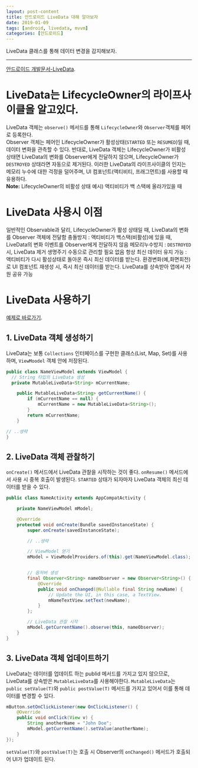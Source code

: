 ```yaml
---
layout: post-content
title: 안드로이드 LiveData 대해 알아보자
date: 2019-01-09
tags: [android, livedata, mvvm]
categories: [안드로이드]
---
```


LiveData 클래스를 통해 데이터 변경을 감지해보자.

---

[안드로이드 개발문서-LiveData](https://developer.android.com/topic/libraries/architecture/livedata#java).    

# LiveData는 LifecycleOwner의 라이프사이클을 알고있다.
LiveData 객체는 <code class="codetainer">observe()</code> 메서드를 통해 <code class="codetainer">LifecycleOwner</code>와 <code class="codetainer">Observer</code>객체를 페어로 등록한다.    
Observer 객체는 페어인 LifecycleOwner가 활성상태(<code class="codetainer">STARTED</code> 또는 <code class="codetainer">RESUMED</code>)일 때, 데이터 변화을 관측할 수 있다. 
반대로, LiveData 객체는 LifecycleOwner가 비활성 상태면 LiveData의 변화를 Observer에게 전달하지 않으며, LifecycleOwner가 <code class="codetainer">DESTROYED</code> 상태라면 자동으로 제거된다. 
이러한 LiveData의 라이프사이클의 인지는 메모리 누수에 대한 걱정을 덜어주며, UI 컴포넌트(액티비티, 프래그먼트)를 사용할 때 유용하다.    
<span class="clr-grey">**Note:** LifecycleOwner의 비활성 상태 예시) 액티비티가 백 스택에 올라가있을 때 </span>

# LiveData 사용시 이점
<span class="li-icon">일반적인 Observable과 달리, LifecycleOwner가 활성 상태일 때, LiveData의 변화를 Observer 객체에 전달함</span>
<span class="li-icon">충돌방지 : 액티비티가 백스택(비활성)에 있을 때, LiveData의 변화 이벤트를 Observer에게 전달하지 않음</span>
<span class="li-icon">메모리누수방지 : <code class="codetainer">DESTROYED</code> 시, LiveData 제거</span>
<span class="li-icon">생명주기 수동으로 관리할 필요 없음</span>
<span class="li-icon">항상 최신 데이터 유지 가능 : 액티비티가 다시 활성상태로 돌아온 즉시 최신 데이터를 받는다.</span>
<span class="li-icon">환경변화(예,화면회전)로 UI 컴포넌트 재생성 시, 즉시 최신 데이터를 받는다.</span>
<span class="li-icon">LiveData를 상속받아 앱에서 자원 공유 가능</span>

# LiveData 사용하기
[예제로 바로가기](/android-mvvm/#LiveData).
## 1. LiveData 객체 생성하기
LiveData는 보통 <code class="codetainer">Collections</code> 인터페이스를 구현한 클래스(List, Map, Set)를 사용하며, <code class="codetainer">ViewMoodel</code> 객체 안에 저장된다. 
```java
public class NameViewModel extends ViewModel {
  // String 타입의 LiveData 생성
  private MutableLiveData<String> mCurrentName;

    public MutableLiveData<String> getCurrentName() {
        if (mCurrentName == null) {
            mCurrentName = new MutableLiveData<String>();
        }
        return mCurrentName;
    }

// ..생략
}
```
## 2. LiveData 객체 관찰하기
<code class="codetainer">onCreate()</code> 메서드에서 LiveData 관찰을 시작하는 것이 좋다.
<span class="li-icon"><code class="codetainer">onResume()</code> 메서드에서 사용 시 중복 호출이 발생된다.</span>
<span class="li-icon"><code class="codetainer">STARTED</code> 상태가 되자마자 LiveData 객체의 최신 데이터를 받을 수 있다.</span>


```java
public class NameActivity extends AppCompatActivity {

    private NameViewModel mModel;

    @Override
    protected void onCreate(Bundle savedInstanceState) {
        super.onCreate(savedInstanceState);

        // ..생략

        // ViewModel 얻기
        mModel = ViewModelProviders.of(this).get(NameViewModel.class);


        // 옵저버 생성
        final Observer<String> nameObserver = new Observer<String>() {
            @Override
            public void onChanged(@Nullable final String newName) {
                // Update the UI, in this case, a TextView.
                mNameTextView.setText(newName);
            }
        };

        // LiveData 관찰 시작
        mModel.getCurrentName().observe(this, nameObserver);
    }
}
```
## 3. LiveData 객체 업데이트하기
LiveData는 데이터를 업데이트 하는 publid 메서드를 가지고 있지 않으므로, LiveData를 상속받은 <code class="codetainer">MutableLiveData</code>를 사용해야한다. 
<code class="codetainer">MutableLiveData</code>는 <code class="codetainer">public setValue(T)</code>와 <code class="codetainer">public postValue(T)</code> 메서드를 가지고 있어서 이를 통해 데이터를 변경할 수 있다.
```java
mButton.setOnClickListener(new OnClickListener() {
    @Override
    public void onClick(View v) {
        String anotherName = "John Doe";
        mModel.getCurrentName().setValue(anotherName);
    }
});
```
<code class="codetainer">setValue(T)</code>와 <code class="codetainer">postValue(T)</code>는 호출 시 Observer의 <code class="codetainer">onChanged()</code> 메서드가 호출되어 UI가 업데이트 된다.






